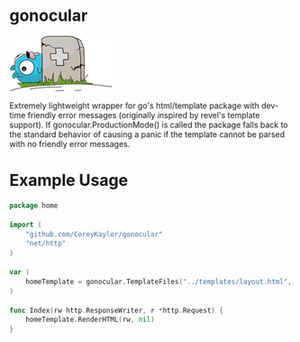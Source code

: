 gonocular
=========
![Gonocular](https://raw.githubusercontent.com/CoreyKaylor/gonocular/master/gopher-grave.png "gonocular")

Extremely lightweight wrapper for go's html/template package with dev-time friendly error messages (originally inspired by revel's template support). If gonocular.ProductionMode() is called the package falls back to the standard behavior of causing a panic if the template cannot be parsed with no friendly error messages.

Example Usage
============

~~~ go
package home

import (
	"github.com/CoreyKaylor/gonocular"
	"net/http"
)

var (
	homeTemplate = gonocular.TemplateFiles("../templates/layout.html", "index.html").Template()
)

func Index(rw http.ResponseWriter, r *http.Request) {
	homeTemplate.RenderHTML(rw, nil)
}
~~~

